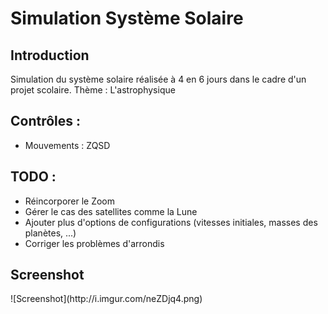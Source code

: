 <h1>Simulation Système Solaire</h1>

<h2>Introduction</h2>
Simulation du système solaire réalisée à 4 en 6 jours dans le cadre d'un projet scolaire.
Thème : L'astrophysique

<h2>Contrôles :</h2>
<ul>
	<li>Mouvements : ZQSD</li>
</ul>

<h2>TODO :</h2>
<ul>
	<li>Réincorporer le Zoom</li>
	<li>Gérer le cas des satellites comme la Lune</li>
	<li>Ajouter plus d'options de configurations (vitesses initiales, masses des planètes, ...)</li>
	<li>Corriger les problèmes d'arrondis</li>
</ul>

<h2>Screenshot</h2>
![Screenshot](http://i.imgur.com/neZDjq4.png)

